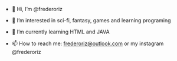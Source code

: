 - 👋 Hi, I’m @frederoriz
- 👀 I’m interested in sci-fi, fantasy, games and learning programing
- 🌱 I’m currently learning HTML and JAVA

- 📫 How to reach me: frederoriz@outlook.com or my instagram @frederoriz

<!---
frederoriz/frederoriz is a ✨ special ✨ repository because its `README.md` (this file) appears on your GitHub profile.
You can click the Preview link to take a look at your changes.
--->
